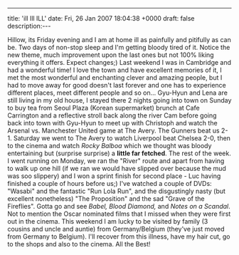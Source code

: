---
title: 'ill Ill ILL'
date: Fri, 26 Jan 2007 18:04:38 +0000
draft: false
description:---

Hillow, its Friday evening and I am at home ill as painfully and pitifully as can be. Two days of non-stop sleep and I'm getting bloody tired of it. Notice the new theme, much improvement upon the last ones but not 100% liking everything it offers. Expect changes;) Last weekend I was in Cambridge and had a wonderful time! I love the town and have excellent memories of it, I met the most wonderful and enchanting clever and amazing people, but I had to move away for good doesn't last forever and one has to experience different places, meet different people and so on... Gyu-Hyun and Lena are still living in my old house, I stayed there 2 nights going into town on Sunday to buy tea from Seoul Plaza (Korean supermarket) brunch at Cafe Carrington and a reflective stroll back along the river Cam before going back into town with Gyu-Hyun to meet up with Christoph and watch the Arsenal vs. Manchester United game at The Avery. The Gunners beat us 2-1. Saturday we went to The Avery to watch Liverpool beat Chelsea 2-0, then to the cinema and watch _Rocky Balboa_ which we thought was bloody entertaining but (surprise surprise) a **little far fetched**. The rest of the week. I went running on Monday, we ran the "River" route and apart from having to walk up one hill (if we ran we would have slipped over because the mud was soo slippery) and I won a sprint finish for second place - Luc having finished a couple of hours before us;) I've watched a couple of DVDs: "Wasabi" and the fantastic "Run Lola Run", and the disgustingly nasty (but excellent nonetheless) "The Proposition" and the sad "Grave of the Fireflies". Gotta go and see _Babel, Blood Diamond,_ and _Notes on a Scandal_. Not to mention the Oscar nominated films that I missed when they were first out in the cinema. This weekend I am lucky to be visited by family (3 cousins and uncle and auntie) from Germany/Belgium (they've just moved from Germany to Belgium). I'll recover from this illness, have my hair cut, go to the shops and also to the cinema. All the Best!
